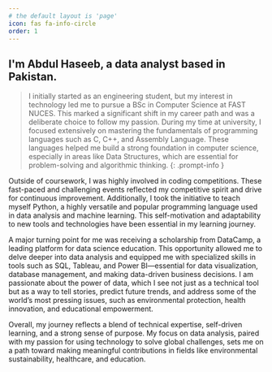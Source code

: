 ```yaml
---
# the default layout is 'page'
icon: fas fa-info-circle
order: 1
---
```


## I'm Abdul Haseeb, a data analyst based in Pakistan.

> I initially started as an engineering student, but my interest in technology led me to pursue a BSc in Computer Science at FAST NUCES. This marked a significant shift in my career path and was a deliberate choice to follow my passion. During my time at university, I focused extensively on mastering the fundamentals of programming languages such as C, C++, and Assembly Language. These languages helped me build a strong foundation in computer science, especially in areas like Data Structures, which are essential for problem-solving and algorithmic thinking.
{: .prompt-info }

Outside of coursework, I was highly involved in coding competitions. These fast-paced and challenging events reflected my competitive spirit and drive for continuous improvement. Additionally, I took the initiative to teach myself Python, a highly versatile and popular programming language used in data analysis and machine learning. This self-motivation and adaptability to new tools and technologies have been essential in my learning journey.

A major turning point for me was receiving a scholarship from DataCamp, a leading platform for data science education. This opportunity allowed me to delve deeper into data analysis and equipped me with specialized skills in tools such as SQL, Tableau, and Power BI—essential for data visualization, database management, and making data-driven business decisions. I am passionate about the power of data, which I see not just as a technical tool but as a way to tell stories, predict future trends, and address some of the world’s most pressing issues, such as environmental protection, health innovation, and educational empowerment. 

Overall, my journey reflects a blend of technical expertise, self-driven learning, and a strong sense of purpose. My focus on data analysis, paired with my passion for using technology to solve global challenges, sets me on a path toward making meaningful contributions in fields like environmental sustainability, healthcare, and education.
